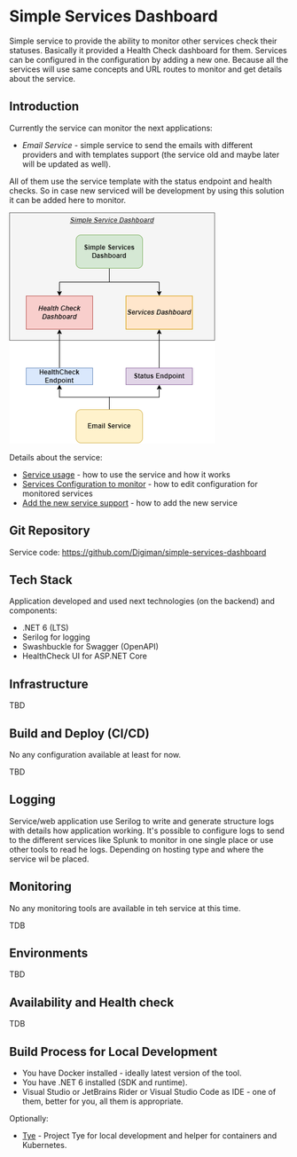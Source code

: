 # Simple Services Dashboard

Simple service to provide the ability to monitor other services check their statuses. Basically it provided a Health Check
dashboard for them. Services can be configured in the configuration by adding a new one. Because all the services will use same concepts and
URL routes to monitor and get details about the service.

## Introduction

Currently the service can monitor the next applications:

* *Email Service* - simple service to send the emails with different providers and with templates support (the service old and maybe later will be updated as well).

All of them use the service template with the status endpoint and health checks. So in case new serviced will be development by using this
solution it can be added here to monitor.

![The service externals!](docs/images/SimpleDashboardService-ServiceExternals.png "The service externals")

Details about the service:
* [Service usage](docs/ServiceUsage.md) - how to use the service and how it works
* [Services Configuration to monitor](docs/ServicesConfiguration.md) - how to edit configuration for monitored services
* [Add the new service support](docs/AddNewService.md) - how to add the new service

## Git Repository

Service code: https://github.com/Digiman/simple-services-dashboard

## Tech Stack

Application developed and used next technologies (on the backend) and components:

* .NET 6 (LTS)
* Serilog for logging
* Swashbuckle for Swagger (OpenAPI)
* HealthCheck UI for ASP.NET Core

## Infrastructure

TBD

## Build and Deploy (CI/CD)

No any configuration available at least for now.

TBD

## Logging

Service/web application use Serilog to write and generate structure logs with details how application working. It's possible to configure logs to send to the different services like Splunk to monitor in one single place or use other tools to read he logs. Depending on hosting type and where the service wil be placed.

## Monitoring

No any monitoring tools are available in teh service at this time.

TDB

## Environments

TBD

## Availability and Health check

TDB

## Build Process for Local Development

* You have Docker installed - ideally latest version of the tool.
* You have .NET 6 installed (SDK and runtime).
* Visual Studio or JetBrains Rider or Visual Studio Code as IDE - one of them, better for you, all them is appropriate.

Optionally:
* [Tye](https://github.com/dotnet/tye) - Project Tye for local development and helper for containers and Kubernetes.

